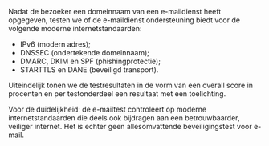 Nadat de bezoeker een domeinnaam van een e-maildienst heeft opgegeven, testen we of de e-maildienst ondersteuning biedt voor de volgende moderne internetstandaarden:
* IPv6 (modern adres);
* DNSSEC (ondertekende domeinnaam);
* DMARC, DKIM en SPF (phishingprotectie);
* STARTTLS en DANE (beveiligd transport).

Uiteindelijk tonen we de testresultaten in de vorm van een overall score in procenten en per testonderdeel een resultaat met een toelichting.

Voor de duidelijkheid: de e-mailtest controleert op moderne internetstandaarden die deels ook bijdragen aan een betrouwbaarder, veiliger internet. Het is echter geen allesomvattende beveiligingstest voor e-mail.
